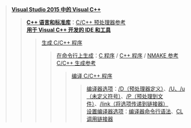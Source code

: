 > [**Visual Studio 2015 中的 Visual C++**](https://msdn.microsoft.com/zh-cn/library/60k1461a.aspx)  
>> [**C++ 语言和标准库**](https://msdn.microsoft.com/zh-cn/library/hh875057.aspx)：[C/C++ 预处理器参考](https://msdn.microsoft.com/zh-cn/library/y4skk93w.aspx)  
>> [**用于 Visual C++ 开发的 IDE 和工具**](https://msdn.microsoft.com/zh-cn/library/hh967574.aspx)  
>>> [生成 C/C++ 程序](https://msdn.microsoft.com/zh-cn/library/z7kx322x.aspx)  
>>>> [在命令行上生成](https://msdn.microsoft.com/zh-cn/library/f35ctcxw.aspx)：[C 程序](https://msdn.microsoft.com/zh-cn/library/bb384838.aspx) / [C++ 程序](https://msdn.microsoft.com/zh-cn/library/ms235639.aspx) / [NMAKE 参考](https://msdn.microsoft.com/zh-cn/library/dd9y37ha.aspx)  
>>>> [C/C++ 生成参考](https://msdn.microsoft.com/zh-CN/library/91621w01.aspx)  
>>>>> [编译 C/C++ 程序](https://msdn.microsoft.com/zh-cn/library/wk21sfcf.aspx)  
>>>>>> [编译器选项](https://msdn.microsoft.com/zh-cn/library/9s7c9wdw.aspx)：[/D（预处理器定义）](https://msdn.microsoft.com/zh-cn/library/hhzbb5c8.aspx)、[/U、/u（未定义符号）](https://msdn.microsoft.com/zh-cn/library/c3h46dfd.aspx)、[/P（预处理到文件）](https://msdn.microsoft.com/zh-cn/library/8z9z0bx6.aspx)、[/link（将选项传递到链接器）](https://msdn.microsoft.com/zh-cn/library/5y4fae15.aspx)  
>>>>>> [设置编译器选项](https://msdn.microsoft.com/zh-CN/library/3600tzxa.aspx)：[编译器命令行语法](https://msdn.microsoft.com/zh-cn/library/610ecb4h.aspx)、[CL 调用链接器](https://msdn.microsoft.com/zh-cn/library/btw8x58e.aspx)  
